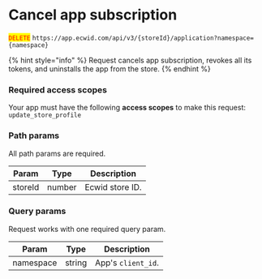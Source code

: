 # Cancel app subscription

<mark style="color:red;">`DELETE`</mark> `https://app.ecwid.com/api/v3/{storeId}/application?namespace={namespace}`&#x20;

{% hint style="info" %}
Request cancels app subscription, revokes all its tokens, and uninstalls the app from the store.
{% endhint %}

### Required access scopes

Your app must have the following **access scopes** to make this request: `update_store_profile`

### Path params

All path params are required.

| Param   | Type   | Description     |
| ------- | ------ | --------------- |
| storeId | number | Ecwid store ID. |

### Query params

Request works with one required query param.

| Param     | Type   | Description        |
| --------- | ------ | ------------------ |
| namespace | string | App's `client_id`. |

